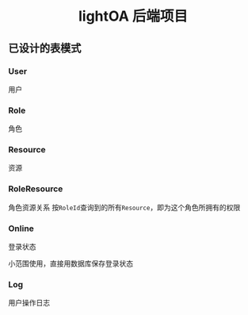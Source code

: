# <center>lightOA 后端项目</center>

## 已设计的表模式

###  User 
用户
###  Role 
角色
### Resource 
资源
### RoleResource 
角色资源关系
按`RoleId`查询到的所有`Resource`，即为这个角色所拥有的权限
### Online 
登录状态

小范围使用，直接用数据库保存登录状态
### Log 
用户操作日志

